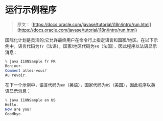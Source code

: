# 运行示例程序

> 原文： [https://docs.oracle.com/javase/tutorial/i18n/intro/run.html](https://docs.oracle.com/javase/tutorial/i18n/intro/run.html)

国际化计划是灵活的;它允许最终用户在命令行上指定语言和国家/地区。在以下示例中，语言代码为`fr`（法语），国家/地区代码为`FR`（法国），因此程序以法语显示消息：

```java
% java I18NSample fr FR
Bonjour.
Comment allez-vous?
Au revoir.

```

在下一个示例中，语言代码为`en`（英语），国家代码为`US`（美国），因此程序以英语显示消息：

```java
% java I18NSample en US
Hello.
How are you?
Goodbye.

```